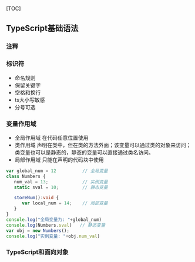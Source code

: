 [TOC]
## TypeScript基础语法

### 注释
### 标识符
- 命名规则
- 保留关键字
- 空格和换行
- ts大小写敏感
- 分号可选
### 变量作用域
- 全局作用域 
在代码任意位置使用
- 类作用域
声明在类中，但在类的方法外面；该变量可以通过类的对象来访问；类变量也可以是静态的，静态的变量可以直接通过类名访问。	
- 局部作用域
只能在声明的代码块中使用
```ts
var global_num = 12          // 全局变量
class Numbers {
   num_val = 13;             // 实例变量
   static sval = 10;         // 静态变量

   storeNum():void {
      var local_num = 14;    // 局部变量
   }
}
console.log("全局变量为: "+global_num)  
console.log(Numbers.sval)   // 静态变量
var obj = new Numbers();
console.log("实例变量: "+obj.num_val)
```
### TypeScript和面向对象

